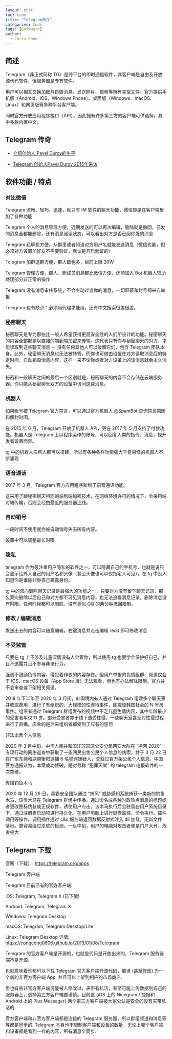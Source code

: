 ```yaml
---
layout: post
toc: true
title: "Telegram简介"
categories: Code
tags: [Software]
author:
  - Chris Chen
---
```


## 简述

Telegram（非正式简称 TG）是跨平台的即时通信软件，其客户端是自由及开放源代码软件，但服务器是专有软件。

用户可以相互交换加密与自毁消息，发送照片、视频等所有类型文件。官方提供手机版（Android、iOS、Windows Phone）、桌面版（Windows、macOS、Linux）和网页版等多种平台客户端。

同时官方开放应用程序接口（API），因此拥有许多第三方的客户端可供选择，其中多款内置中文。

## Telegram 传奇

* [介绍创始人 Pavel Durov的生平](https://www.businessinsider.com/pavel-durov-telegram-billionaire-russia-instagram-wealth-founder-dubai-lifestyle-2022-3#from-the-tech-platforms-he-has-founded-to-his-comments-on-his-personal-social-media-accounts-durov-is-no-stranger-to-controversy-10)

* [Telegram 创始人Pavel Durov 2015年采访](https://www.youtube.com/watch?v=kVZN9QbtFgs&t=295s)

## 软件功能 / 特点

### 对比微信

Telegram 流畅、轻巧、迅速，就只有 IM 软件的聊天功能，微信却是在客户端里加了各种功能

Telegram 个人的消息管理方便，近期发送的可以再次编辑，删除就是撤回，已发的消息全都能删除，还有消息阅读状态，可以看出对方是否已阅你发的消息

Telegram 私聊也方便，从群里或者知道对方用户名就能发送消息（微信也能，但必须对方设置加好友不需要验证，默认是开启验证的）

Telegram 加群退群方便，群人数也多，目前上限 20W

Telegram 管理方便，踢人、删成员消息都比微信方便，还能加入 Bot 机器人辅助处理部分非正常的操作

Telegram 没有消息审核系统，不会主动过滤你的消息，一切屏蔽和封号都来自举报

Telegram 也有缺点：必须用代理才能用，还有中文搜索很差很差。

### 秘密聊天

秘密聊天是专为那些比一般人希望获得更高安全性的人们所设计的功能。秘密聊天的内容全部都是以直接的端到端加密来传输。这代表只有你与秘密聊天的对方，才能读取到这些聊天消息 － 没有任何其他人可以破解它们，包含 Telegram 团队本身。此外，秘密聊天消息也无法被转寄。而你也可借由设置在对方读取消息后的特定时间，自动销毁消息内容，这样一来不论你或者对方设备上的该消息就会永久消失。

秘密和一般聊天之间的最后一个区别就是，秘密聊天的内容不会存储在云端服务器。你只能从秘密聊天双方的设备中访问这些消息。



### 机器人

如果帐号被 Telegram 官方禁言，可以通过官方机器人 @SpamBot 查询禁言原因和解封时间。

在 2015 年 6 月，Telegram 开放了机器人 API，更在 2017 年 5 月支持了付款功能。机器人是 Telegram 上以程序运作的账号，可以回复人类的指令、消息，视开发者设置而异。

tg 中的机器人任何人都可以搭建，所以有各种各样功能强大千奇百怪的机器人不断涌现




### 语音通话

2017 年 3 月，Telegram 官方应用程序新增了语音通话功能。

这采用了跟秘密聊天相同的端到端加密技术，在网络环境许可的情况下，会采用端对端传输，否则会经由最近的服务器连线。

### 自动销号

一段时间不使用就会被自动销号失去所有内容。

设置中可以调整最长时限





### 隐私

telegram 作为最注重用户隐私的软件之一，可以隐藏自己的手机号，也就是说只会显示给外人自己的用户名和头像（甚至头像也可以仅指定人可见），在 tg 中没人知道你是谁除非你自己暴露身份。

tg 中的双向删除聊天记录是最强大的功能之一，只要对方没有留下聊天记录，那么双向删除以后自己和对方都不可见消息内容，也无法追查消息记录。删除消息没有时限，任何时候都可以删除，没有类似 QQ 的两分钟撤回限制。

### 修改 / 编辑消息

发送出去的内容可以随意编辑，右键消息并点击编辑 /edit 即可修改消息

### 不受监管

只要在 tg 上不涉及儿童涩情没有人会管你，所以使用 tg 也要学会保护好自己，并且不透露并且不参与非法行为。

强调不鼓励色情内容、侵犯着作权的内容存在。但用户举报的色情组群、频道仅会于 iOS、macOS 设备（App Store 版）无法观看，但也有办法解除限制。官方并不会审查或下架相关频道。

2018 年下半年至 2020 年 3 月间，韩国境内有人通过 Telegram 组建多个聊天室并收取费用，进行了有组织的、大规模的性虐待事件，即震惊韩国社会的 N 号房事件。组织者通过 Telegram 群组发布的视频中不乏儿童色情内容，其中年龄最小的受害者年仅 11 岁。部分受害者亦于线下遭受性侵，一些聊天室甚至对性侵过程进行了直播。庆幸的是后来组织者都受到了应有的惩罚

非法出售个人信息

2020 年 3 月中旬，中华人民共和国江苏园区公安分局网安大队在 “净网 2020” 专项行动的网络巡查中获取了一条网民出售公民个人信息的线索，并于 4 月 22 日在广东东莞和湖南衡阳逮捕 6 名犯罪嫌疑人，查获过百万条公民个人信息。中国官方通报认为，本案成功侦破，是对号称 “犯罪天堂” 的 telegram 电报软件的一次突破。

传播钓鱼木马

2020 年 12 月 26 日，毒霸安全团队通过 “捕风” 威胁感知系统捕获一类新的钓鱼木马，该类木马在 Telegram 群组中传播，通过命名成各种时政热点消息的标题或者更改图标伪装成正规软件，诱使用户点击。该木马执行后会驻留在用户系统目录下，通过注册表启动项进行持久化。在用户电脑上进行键盘监控、命令执行、插件调用等操作。调用插件通过 c&c 服务端返回数据反射式注入 dll 加载，无新文件落地。更容易绕过杀软的检测。一旦中招，用户的电脑对攻击者便是门户大开，危害极大

## Telegram 下载

官网（下载）: https://telegram.org/apps

Telegram 客户端

Telegram 目前已有的官方客户端:

iOS: Telegram, Telegram X (已下架)

Android: Telegram, Telegram X

Windows: Telegram Desktop

macOS: Telegram, Telegram Desktop/Lite

Linux: Telegram Desktop 详情: https://congcong0806.github.io/2019/01/08/Telegram

Telegram 的官方客户端是开源的，也就是代码是开放出来的，Telegram 服务器端不是开源.

也就意味着谁都可以下载 Telegram 官方客户端开源代码，编译 (甚至修改) 为一个新的非官方客户端 App, 并且可以上架到相应的市场商店.

但也有些非官方客户端可能被人修改过，夹带有私活，甚至可能上传数据到自己的服务器上，选择第三方客户端要谨慎。目前这 (iOS 上的 Nicegram / 捷报和 Android 上的 Plus Messager) 两个第三方客户端被大家公认是安全的没有夹带私活的.

官方客户端和非官方客户端都是连接的 Telegram 服务器，所以群组频道和消息等等都是同步的. Telegram 本身也不限制客户端和设备的数量，无论上哪个客户端和设备都是看到一样的内容，所有消息全同步.
